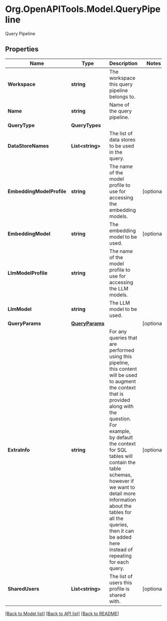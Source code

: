 # Org.OpenAPITools.Model.QueryPipeline
Query Pipeline

## Properties

Name | Type | Description | Notes
------------ | ------------- | ------------- | -------------
**Workspace** | **string** | The workspace this query pipeline belongs to. | 
**Name** | **string** | Name of the query pipeline. | 
**QueryType** | **QueryTypes** |  | 
**DataStoreNames** | **List&lt;string&gt;** | The list of data stores to be used in the query. | 
**EmbeddingModelProfile** | **string** | The name of the model profile to use for accessing the embedding models. | [optional] 
**EmbeddingModel** | **string** | The embedding model to be used. | [optional] 
**LlmModelProfile** | **string** | The name of the model profile to use for accessing the LLM models. | 
**LlmModel** | **string** | The LLM model to be used. | 
**QueryParams** | [**QueryParams**](QueryParams.md) |  | [optional] 
**ExtraInfo** | **string** | For any queries that are performed using this pipeline, this content will be used to augment the context that is provided along with the question. For example, by default the context for SQL tables will contain the table schemas, however if we want to detail more information about the tables for all the queries, then it can be added here instead of repeating for each query. | [optional] 
**SharedUsers** | **List&lt;string&gt;** | The list of users this profile is shared with. | [optional] 

[[Back to Model list]](../README.md#documentation-for-models) [[Back to API list]](../README.md#documentation-for-api-endpoints) [[Back to README]](../README.md)

